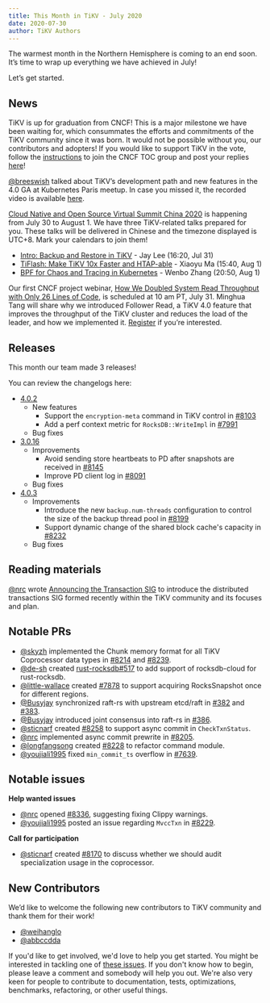 ```yaml
---
title: This Month in TiKV - July 2020
date: 2020-07-30
author: TiKV Authors
---
```

The warmest month in the Northern Hemisphere is coming to an end soon. It’s time to wrap up everything we have achieved in July!

Let’s get started.

## News

TiKV is up for graduation from CNCF! This is a major milestone we have been waiting for, which consummates the efforts and commitments of the TiKV community since it was born. It would not be possible without you, our contributors and adopters! If you would like to support TiKV in the vote, follow the [instructions](https://lists.cncf.io/g/cncf-toc/join) to join the CNCF TOC group and post your replies [here](https://lists.cncf.io/g/cncf-toc/message/4902)!

[@breeswish](https://github.com/breeswish) talked about TiKV’s development path and new features in the 4.0 GA at Kubernetes Paris meetup. In case you missed it, the recorded video is available [here](https://www.youtube.com/watch?v=pAattr8cwSY&list=PLfR-valDYipfVN7ICQF_DnlZHcTY7O1F3&index=10&t=0s).

[Cloud Native and Open Source Virtual Summit China 2020](https://cncf.lfasiallc.cn/) is happening from July 30 to August 1. We have three TiKV-related talks prepared for you. These talks will be delivered in Chinese and the timezone displayed is UTC+8. Mark your calendars to join them! 

*   [Intro: Backup and Restore in TiKV](https://sched.co/cpAn) - Jay Lee (16:20, Jul 31)
*   [TiFlash: Make TiKV 10x Faster and HTAP-able](https://sched.co/cp9v) - Xiaoyu Ma (15:40, Aug 1)
*   [BPF for Chaos and Tracing in Kubernetes](https://sched.co/cp9I) - Wenbo Zhang (20:50, Aug 1)

Our first CNCF project webinar, [How We Doubled System Read Throughput with Only 26 Lines of Code](https://www.cncf.io/webinars/how-we-doubled-system-read-throughput-with-only-26-lines-of-code/), is scheduled at 10 am PT, July 31. Minghua Tang will share why we introduced Follower Read, a TiKV 4.0 feature that improves the throughput of the TiKV cluster and reduces the load of the leader, and how we implemented it. [Register](https://zoom.us/webinar/register/WN_UobO7CidQWShiPE-HreKXA) if you’re interested.

## Releases

This month our team made 3 releases!

You can review the changelogs here:

*   [4.0.2](https://github.com/tikv/tikv/releases/tag/v4.0.2)
    *   New features
        *   Support the `encryption-meta` command in TiKV control in [#8103](https://github.com/tikv/tikv/pull/8103)
        *   Add a perf context metric for `RocksDB::WriteImpl` in [#7991](https://github.com/tikv/tikv/pull/7991)
    *   Bug fixes
*   [3.0.16](https://github.com/tikv/tikv/releases/tag/v3.0.16)
    *   Improvements
        *   Avoid sending store heartbeats to PD after snapshots are received in [#8145](https://github.com/tikv/tikv/pull/8145)
        *   Improve PD client log in [#8091](https://github.com/tikv/tikv/pull/8091)
    *   Bug fixes
*   [4.0.3](https://github.com/tikv/tikv/releases/tag/v4.0.3)
    *   Improvements
        *   Introduce the new `backup.num-threads` configuration to control the size of the backup thread pool in [#8199](https://github.com/tikv/tikv/pull/8199)
        *   Support dynamic change of the shared block cache's capacity in [#8232](https://github.com/tikv/tikv/pull/8232)
    *   Bug fixes

## Reading materials

[@nrc](https://github.com/nrc) wrote [Announcing the Transaction SIG](https://tikv.org/blog/announcing-sig-txn/) to introduce the distributed transactions SIG formed recently within the TiKV community and its focuses and plan.

## Notable PRs

*   [@skyzh](https://github.com/skyzh) implemented the Chunk memory format for all TiKV Coprocessor data types in [#8214](https://github.com/tikv/tikv/pull/8214) and [#8239](https://github.com/tikv/tikv/pull/8239).
*   [@de-sh](https://github.com/de-sh) created [rust-rocksdb#517](https://github.com/tikv/rust-rocksdb/pull/517) to add support of rocksdb-cloud for rust-rocksdb.
*   [@little-wallace](https://github.com/Little-Wallace) created [#7878](https://github.com/tikv/tikv/pull/7878) to support acquiring  RocksSnapshot once for different regions.
*   [@Busyjay](https://github.com/BusyJay) synchronized raft-rs with upstream etcd/raft in [#382](https://github.com/tikv/raft-rs/pull/382) and [#383](https://github.com/tikv/raft-rs/pull/383).
*   [@Busyjay](https://github.com/BusyJay) introduced joint consensus into raft-rs in [#386](https://github.com/tikv/raft-rs/pull/386).
*   [@sticnarf](https://github.com/sticnarf) created [#8258](https://github.com/tikv/tikv/pull/8258) to support async commit in `CheckTxnStatus`.
*   [@nrc](https://github.com/nrc) implemented async commit prewrite in [#8205](https://github.com/tikv/tikv/pull/8205).
*   [@longfangsong](https://github.com/longfangsong) created [#8228](https://github.com/tikv/tikv/pull/8228) to refactor command module.
*   [@youjiali1995](https://github.com/youjiali1995) fixed `min_commit_ts` overflow in [#7639](https://github.com/tikv/tikv/pull/7639).

## Notable issues

**Help wanted issues**

*   [@nrc](https://github.com/nrc) opened [#8336](https://github.com/tikv/tikv/issues/8336), suggesting fixing Clippy warnings. 
*   [@youjiali1995](https://github.com/youjiali1995) posted an issue regarding `MvccTxn` in [#8229](https://github.com/tikv/tikv/issues/8229).

**Call for participation**

*   [@sticnarf](https://github.com/sticnarf) created [#8170](https://github.com/tikv/tikv/issues/8170) to discuss whether we should audit specialization usage in the coprocessor.

## New Contributors

We’d like to welcome the following new contributors to TiKV community and thank them for their work!

*   [@weihanglo](https://github.com/weihanglo)
*   [@abbccdda](https://github.com/abbccdda)

If you'd like to get involved, we'd love to help you get started. You might be interested in tackling one of [these issues](https://github.com/tikv/tikv/issues?q=is%3Aopen+is%3Aissue+label%3Adifficulty%2Feasy). If you don't know how to begin, please leave a comment and somebody will help you out. We're also very keen for people to contribute to documentation, tests, optimizations, benchmarks, refactoring, or other useful things.